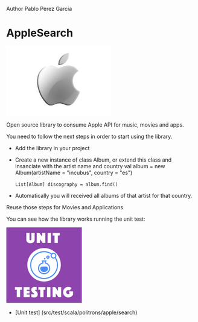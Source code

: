 Author Pablo Perez Garcia

# AppleSearch

![My image](src/main/resources/img/apple.jpeg)

Open source library to consume Apple API for music, movies and apps.

You need to follow the next steps in order to start using the library.

* Add the library in your project

* Create a new instance of class Album, or extend this class and insanciate with the artist name and country
    val album = new Album(artistName = "incubus", country = "es")
    ```
    List[Album] discography = album.find()
    ```

* Automatically you will received all albums of that artist for that country.

Reuse those steps for Movies and Applications

You can see how the library works running the unit test:

![My image](src/main/resources/img/unit.png)

* [Unit test] (src/test/scala/politrons/apple/search)



